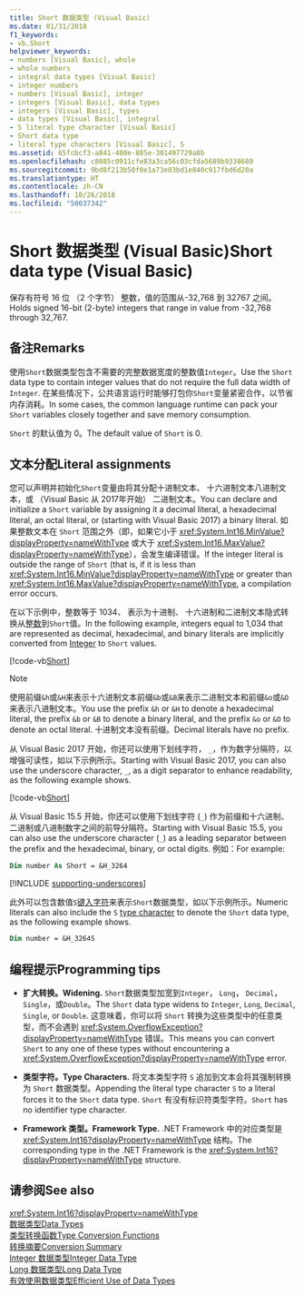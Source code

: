 ```yaml
---
title: Short 数据类型 (Visual Basic)
ms.date: 01/31/2018
f1_keywords:
- vb.Short
helpviewer_keywords:
- numbers [Visual Basic], whole
- whole numbers
- integral data types [Visual Basic]
- integer numbers
- numbers [Visual Basic], integer
- integers [Visual Basic], data types
- integers [Visual Basic], types
- data types [Visual Basic], integral
- S literal type character [Visual Basic]
- Short data type
- literal type characters [Visual Basic], S
ms.assetid: 65fcbcf3-a841-400e-885e-301497729a8b
ms.openlocfilehash: c8085c0911cfe83a3ca56c03cfda5689b9338680
ms.sourcegitcommit: 9bd8f213b50f0e1a73e03bd1e840c917fbd6d20a
ms.translationtype: HT
ms.contentlocale: zh-CN
ms.lasthandoff: 10/26/2018
ms.locfileid: "50037342"
---
```

# <a name="short-data-type-visual-basic"></a><span data-ttu-id="2f522-102">Short 数据类型 (Visual Basic)</span><span class="sxs-lookup"><span data-stu-id="2f522-102">Short data type (Visual Basic)</span></span>
<span data-ttu-id="2f522-103">保存有符号 16 位 （2 个字节） 整数，值的范围从-32,768 到 32767 之间。</span><span class="sxs-lookup"><span data-stu-id="2f522-103">Holds signed 16-bit (2-byte) integers that range in value from -32,768 through 32,767.</span></span>  
  
## <a name="remarks"></a><span data-ttu-id="2f522-104">备注</span><span class="sxs-lookup"><span data-stu-id="2f522-104">Remarks</span></span>  
 <span data-ttu-id="2f522-105">使用`Short`数据类型包含不需要的完整数据宽度的整数值`Integer`。</span><span class="sxs-lookup"><span data-stu-id="2f522-105">Use the `Short` data type to contain integer values that do not require the full data width of `Integer`.</span></span> <span data-ttu-id="2f522-106">在某些情况下，公共语言运行时能够打包你`Short`变量紧密合作，以节省内存消耗。</span><span class="sxs-lookup"><span data-stu-id="2f522-106">In some cases, the common language runtime can pack your `Short` variables closely together and save memory consumption.</span></span>  
  
 <span data-ttu-id="2f522-107">`Short` 的默认值为 0。</span><span class="sxs-lookup"><span data-stu-id="2f522-107">The default value of `Short` is 0.</span></span>  
  
## <a name="literal-assignments"></a><span data-ttu-id="2f522-108">文本分配</span><span class="sxs-lookup"><span data-stu-id="2f522-108">Literal assignments</span></span>

<span data-ttu-id="2f522-109">您可以声明并初始化`Short`变量由将其分配十进制文本、 十六进制文本八进制文本，或 （Visual Basic 从 2017年开始） 二进制文本。</span><span class="sxs-lookup"><span data-stu-id="2f522-109">You can declare and initialize a `Short` variable by assigning it a decimal literal, a hexadecimal literal, an octal literal, or (starting with Visual Basic 2017) a binary literal.</span></span> <span data-ttu-id="2f522-110">如果整数文本在 `Short` 范围之外（即，如果它小于 <xref:System.Int16.MinValue?displayProperty=nameWithType> 或大于 <xref:System.Int16.MaxValue?displayProperty=nameWithType>），会发生编译错误。</span><span class="sxs-lookup"><span data-stu-id="2f522-110">If the integer literal is outside the range of `Short` (that is, if it is less than <xref:System.Int16.MinValue?displayProperty=nameWithType> or greater than <xref:System.Int16.MaxValue?displayProperty=nameWithType>, a compilation error occurs.</span></span>

<span data-ttu-id="2f522-111">在以下示例中，整数等于 1034、 表示为十进制、 十六进制和二进制文本隐式转换从[整数](integer-data-type.md)到`Short`值。</span><span class="sxs-lookup"><span data-stu-id="2f522-111">In the following example, integers equal to 1,034 that are represented as decimal, hexadecimal, and binary literals are implicitly converted from [Integer](integer-data-type.md) to `Short` values.</span></span>

[!code-vb[Short](../../../../samples/snippets/visualbasic/language-reference/data-types/numeric-literals.vb#Short)]

> [!NOTE]
> <span data-ttu-id="2f522-112">使用前缀`&h`或`&H`来表示十六进制文本前缀`&b`或`&B`来表示二进制文本和前缀`&o`或`&O`来表示八进制文本。</span><span class="sxs-lookup"><span data-stu-id="2f522-112">You use the prefix `&h` or `&H` to denote a hexadecimal literal, the prefix `&b` or `&B` to denote a binary literal, and the prefix `&o` or `&O` to denote an octal literal.</span></span> <span data-ttu-id="2f522-113">十进制文本没有前缀。</span><span class="sxs-lookup"><span data-stu-id="2f522-113">Decimal literals have no prefix.</span></span>

<span data-ttu-id="2f522-114">从 Visual Basic 2017 开始，你还可以使用下划线字符， `_`，作为数字分隔符，以增强可读性，如以下示例所示。</span><span class="sxs-lookup"><span data-stu-id="2f522-114">Starting with Visual Basic 2017, you can also use the underscore character, `_`, as a digit separator to enhance readability, as the following example shows.</span></span>

[!code-vb[Short](../../../../samples/snippets/visualbasic/language-reference/data-types/numeric-literals.vb#ShortS)]

<span data-ttu-id="2f522-115">从 Visual Basic 15.5 开始，你还可以使用下划线字符 (`_`) 作为前缀和十六进制、 二进制或八进制数字之间的前导分隔符。</span><span class="sxs-lookup"><span data-stu-id="2f522-115">Starting with Visual Basic 15.5, you can also use the underscore character (`_`) as a leading separator between the prefix and the hexadecimal, binary, or octal digits.</span></span> <span data-ttu-id="2f522-116">例如：</span><span class="sxs-lookup"><span data-stu-id="2f522-116">For example:</span></span>

```vb
Dim number As Short = &H_3264
```

[!INCLUDE [supporting-underscores](../../../../includes/vb-separator-langversion.md)]

<span data-ttu-id="2f522-117">此外可以包含数值`S`[键入字符](../../programming-guide\language-features\data-types/type-characters.md)来表示`Short`数据类型，如以下示例所示。</span><span class="sxs-lookup"><span data-stu-id="2f522-117">Numeric literals can also include the `S` [type character](../../programming-guide\language-features\data-types/type-characters.md) to denote the `Short` data type, as the following example shows.</span></span>

```vb
Dim number = &H_3264S
```

## <a name="programming-tips"></a><span data-ttu-id="2f522-118">编程提示</span><span class="sxs-lookup"><span data-stu-id="2f522-118">Programming tips</span></span>

-   <span data-ttu-id="2f522-119">**扩大转换。**</span><span class="sxs-lookup"><span data-stu-id="2f522-119">**Widening.**</span></span> <span data-ttu-id="2f522-120">`Short`数据类型加宽到`Integer`， `Long`， `Decimal`， `Single`，或`Double`。</span><span class="sxs-lookup"><span data-stu-id="2f522-120">The `Short` data type widens to `Integer`, `Long`, `Decimal`, `Single`, or `Double`.</span></span> <span data-ttu-id="2f522-121">这意味着，你可以将 `Short` 转换为这些类型中的任意类型，而不会遇到 <xref:System.OverflowException?displayProperty=nameWithType> 错误。</span><span class="sxs-lookup"><span data-stu-id="2f522-121">This means you can convert `Short` to any one of these types without encountering a <xref:System.OverflowException?displayProperty=nameWithType> error.</span></span>  
  
-   <span data-ttu-id="2f522-122">**类型字符。**</span><span class="sxs-lookup"><span data-stu-id="2f522-122">**Type Characters.**</span></span> <span data-ttu-id="2f522-123">将文本类型字符 `S` 追加到文本会将其强制转换为 `Short` 数据类型。</span><span class="sxs-lookup"><span data-stu-id="2f522-123">Appending the literal type character `S` to a literal forces it to the `Short` data type.</span></span> <span data-ttu-id="2f522-124">`Short` 有没有标识符类型字符。</span><span class="sxs-lookup"><span data-stu-id="2f522-124">`Short` has no identifier type character.</span></span>  
  
-   <span data-ttu-id="2f522-125">**Framework 类型。**</span><span class="sxs-lookup"><span data-stu-id="2f522-125">**Framework Type.**</span></span> <span data-ttu-id="2f522-126">.NET Framework 中的对应类型是 <xref:System.Int16?displayProperty=nameWithType> 结构。</span><span class="sxs-lookup"><span data-stu-id="2f522-126">The corresponding type in the .NET Framework is the <xref:System.Int16?displayProperty=nameWithType> structure.</span></span>  
  
## <a name="see-also"></a><span data-ttu-id="2f522-127">请参阅</span><span class="sxs-lookup"><span data-stu-id="2f522-127">See also</span></span>

 <xref:System.Int16?displayProperty=nameWithType>  
 [<span data-ttu-id="2f522-128">数据类型</span><span class="sxs-lookup"><span data-stu-id="2f522-128">Data Types</span></span>](../../../visual-basic/language-reference/data-types/index.md)  
 [<span data-ttu-id="2f522-129">类型转换函数</span><span class="sxs-lookup"><span data-stu-id="2f522-129">Type Conversion Functions</span></span>](../../../visual-basic/language-reference/functions/type-conversion-functions.md)  
 [<span data-ttu-id="2f522-130">转换摘要</span><span class="sxs-lookup"><span data-stu-id="2f522-130">Conversion Summary</span></span>](../../../visual-basic/language-reference/keywords/conversion-summary.md)  
 [<span data-ttu-id="2f522-131">Integer 数据类型</span><span class="sxs-lookup"><span data-stu-id="2f522-131">Integer Data Type</span></span>](../../../visual-basic/language-reference/data-types/integer-data-type.md)  
 [<span data-ttu-id="2f522-132">Long 数据类型</span><span class="sxs-lookup"><span data-stu-id="2f522-132">Long Data Type</span></span>](../../../visual-basic/language-reference/data-types/long-data-type.md)  
 [<span data-ttu-id="2f522-133">有效使用数据类型</span><span class="sxs-lookup"><span data-stu-id="2f522-133">Efficient Use of Data Types</span></span>](../../../visual-basic/programming-guide/language-features/data-types/efficient-use-of-data-types.md)
